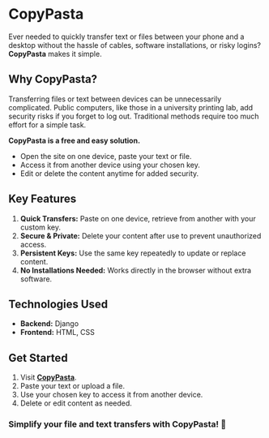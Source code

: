 # CopyPasta

Ever needed to quickly transfer text or files between your phone and a desktop without the hassle of cables, software installations, or risky logins? **CopyPasta** makes it simple.

## Why CopyPasta?
Transferring files or text between devices can be unnecessarily complicated. Public computers, like those in a university printing lab, add security risks if you forget to log out. Traditional methods require too much effort for a simple task.

**CopyPasta is a free and easy solution.**
- Open the site on one device, paste your text or file.
- Access it from another device using your chosen key.
- Edit or delete the content anytime for added security.

## Key Features
1. **Quick Transfers:** Paste on one device, retrieve from another with your custom key.
2. **Secure & Private:** Delete your content after use to prevent unauthorized access.
3. **Persistent Keys:** Use the same key repeatedly to update or replace content.
4. **No Installations Needed:** Works directly in the browser without extra software.

## Technologies Used
- **Backend:** Django
- **Frontend:** HTML, CSS

## Get Started
1. Visit **[CopyPasta](https://copypasta.asiradnan.com)**.
2. Paste your text or upload a file.
3. Use your chosen key to access it from another device.
4. Delete or edit content as needed.

### Simplify your file and text transfers with **CopyPasta**! 🚀

